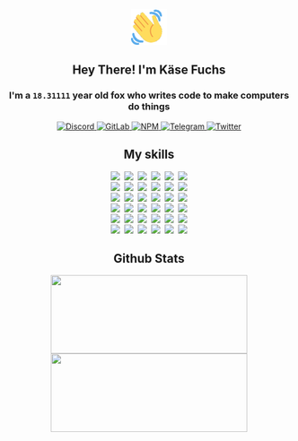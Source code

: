 <div><p align=center><img src=./resources/images/wave.gif width=64px height=64px></p><h2 align=center>Hey There! I'm Käse Fuchs</h2><h3 align=center>I'm a <code>18.31111</code> year old fox who writes code to make computers do things</h3><p align=center><a href=https://discord.com/users/507526681125322772><img alt=Discord src="https://img.shields.io/badge/Discord-5865F2?logo=discord&logoColor=white&style=flat-square#55dad0157f577a99307453959190180b"> </a><a href=https://gitlab.com/kasefuchs><img alt=GitLab src="https://img.shields.io/badge/GitLab-330F63?logo=gitlab&logoColor=white&style=flat-square#55dad0157f577a99307453959190180b"> </a><a href=https://npmjs.com/~kasefuchs><img alt=NPM src="https://img.shields.io/badge/NPM-CB3837?logo=npm&logoColor=white&style=flat-square#55dad0157f577a99307453959190180b"> </a><a href=https://t.me/kasefuchs><img alt=Telegram src="https://img.shields.io/badge/Telegram-2CA5E0?logo=telegram&logoColor=white&style=flat-square#55dad0157f577a99307453959190180b"> </a><a href=https://twitter.com/kasefuchs><img alt=Twitter src="https://img.shields.io/badge/Twitter-1DA1F2?logo=twitter&logoColor=white&style=flat-square#55dad0157f577a99307453959190180b"></a></p><h2 align=center>My skills</h2><p align=center><a href=https://aws.amazon.com/ ><picture><source srcset="https://skillicons.dev/icons?i=aws&theme=dark#55dad0157f577a99307453959190180b" media="(prefers-color-scheme: dark)"><source srcset="https://skillicons.dev/icons?i=aws&theme=light#55dad0157f577a99307453959190180b" media="(prefers-color-scheme: light), (prefers-color-scheme: no-preference)"><img src="https://skillicons.dev/icons?i=aws&theme=light#55dad0157f577a99307453959190180b"></picture></a>&nbsp;&nbsp;<a href=https://en.wikipedia.org/wiki/Bash_(Unix_shell)><picture><source srcset="https://skillicons.dev/icons?i=bash&theme=dark#55dad0157f577a99307453959190180b" media="(prefers-color-scheme: dark)"><source srcset="https://skillicons.dev/icons?i=bash&theme=light#55dad0157f577a99307453959190180b" media="(prefers-color-scheme: light), (prefers-color-scheme: no-preference)"><img src="https://skillicons.dev/icons?i=bash&theme=light#55dad0157f577a99307453959190180b"></picture></a>&nbsp;&nbsp;<a href=https://discord.com/developers/docs><picture><source srcset="https://skillicons.dev/icons?i=bots&theme=dark#55dad0157f577a99307453959190180b" media="(prefers-color-scheme: dark)"><source srcset="https://skillicons.dev/icons?i=bots&theme=light#55dad0157f577a99307453959190180b" media="(prefers-color-scheme: light), (prefers-color-scheme: no-preference)"><img src="https://skillicons.dev/icons?i=bots&theme=light#55dad0157f577a99307453959190180b"></picture></a>&nbsp;&nbsp;<a href=https://www.cloudflare.com/ ><picture><source srcset="https://skillicons.dev/icons?i=cloudflare&theme=dark#55dad0157f577a99307453959190180b" media="(prefers-color-scheme: dark)"><source srcset="https://skillicons.dev/icons?i=cloudflare&theme=light#55dad0157f577a99307453959190180b" media="(prefers-color-scheme: light), (prefers-color-scheme: no-preference)"><img src="https://skillicons.dev/icons?i=cloudflare&theme=light#55dad0157f577a99307453959190180b"></picture></a>&nbsp;&nbsp;<a href=https://en.wikipedia.org/wiki/CSS><picture><source srcset="https://skillicons.dev/icons?i=css&theme=dark#55dad0157f577a99307453959190180b" media="(prefers-color-scheme: dark)"><source srcset="https://skillicons.dev/icons?i=css&theme=light#55dad0157f577a99307453959190180b" media="(prefers-color-scheme: light), (prefers-color-scheme: no-preference)"><img src="https://skillicons.dev/icons?i=css&theme=light#55dad0157f577a99307453959190180b"></picture></a>&nbsp;&nbsp;<a href=https://www.docker.com/ ><picture><source srcset="https://skillicons.dev/icons?i=docker&theme=dark#55dad0157f577a99307453959190180b" media="(prefers-color-scheme: dark)"><source srcset="https://skillicons.dev/icons?i=docker&theme=light#55dad0157f577a99307453959190180b" media="(prefers-color-scheme: light), (prefers-color-scheme: no-preference)"><img src="https://skillicons.dev/icons?i=docker&theme=light#55dad0157f577a99307453959190180b"></picture></a><br><a href=https://www.electronjs.org/ ><picture><source srcset="https://skillicons.dev/icons?i=electron&theme=dark#55dad0157f577a99307453959190180b" media="(prefers-color-scheme: dark)"><source srcset="https://skillicons.dev/icons?i=electron&theme=light#55dad0157f577a99307453959190180b" media="(prefers-color-scheme: light), (prefers-color-scheme: no-preference)"><img src="https://skillicons.dev/icons?i=electron&theme=light#55dad0157f577a99307453959190180b"></picture></a>&nbsp;&nbsp;<a href=https://expressjs.com/ ><picture><source srcset="https://skillicons.dev/icons?i=express&theme=dark#55dad0157f577a99307453959190180b" media="(prefers-color-scheme: dark)"><source srcset="https://skillicons.dev/icons?i=express&theme=light#55dad0157f577a99307453959190180b" media="(prefers-color-scheme: light), (prefers-color-scheme: no-preference)"><img src="https://skillicons.dev/icons?i=express&theme=light#55dad0157f577a99307453959190180b"></picture></a>&nbsp;&nbsp;<a href=https://www.figma.com/ ><picture><source srcset="https://skillicons.dev/icons?i=figma&theme=dark#55dad0157f577a99307453959190180b" media="(prefers-color-scheme: dark)"><source srcset="https://skillicons.dev/icons?i=figma&theme=light#55dad0157f577a99307453959190180b" media="(prefers-color-scheme: light), (prefers-color-scheme: no-preference)"><img src="https://skillicons.dev/icons?i=figma&theme=light#55dad0157f577a99307453959190180b"></picture></a>&nbsp;&nbsp;<a href=https://firebase.google.com/ ><picture><source srcset="https://skillicons.dev/icons?i=firebase&theme=dark#55dad0157f577a99307453959190180b" media="(prefers-color-scheme: dark)"><source srcset="https://skillicons.dev/icons?i=firebase&theme=light#55dad0157f577a99307453959190180b" media="(prefers-color-scheme: light), (prefers-color-scheme: no-preference)"><img src="https://skillicons.dev/icons?i=firebase&theme=light#55dad0157f577a99307453959190180b"></picture></a>&nbsp;&nbsp;<a href=https://flask.palletsprojects.com/ ><picture><source srcset="https://skillicons.dev/icons?i=flask&theme=dark#55dad0157f577a99307453959190180b" media="(prefers-color-scheme: dark)"><source srcset="https://skillicons.dev/icons?i=flask&theme=light#55dad0157f577a99307453959190180b" media="(prefers-color-scheme: light), (prefers-color-scheme: no-preference)"><img src="https://skillicons.dev/icons?i=flask&theme=light#55dad0157f577a99307453959190180b"></picture></a>&nbsp;&nbsp;<a href=https://cloud.google.com/ ><picture><source srcset="https://skillicons.dev/icons?i=gcp&theme=dark#55dad0157f577a99307453959190180b" media="(prefers-color-scheme: dark)"><source srcset="https://skillicons.dev/icons?i=gcp&theme=light#55dad0157f577a99307453959190180b" media="(prefers-color-scheme: light), (prefers-color-scheme: no-preference)"><img src="https://skillicons.dev/icons?i=gcp&theme=light#55dad0157f577a99307453959190180b"></picture></a><br><a href=https://git-scm.com/ ><picture><source srcset="https://skillicons.dev/icons?i=git&theme=dark#55dad0157f577a99307453959190180b" media="(prefers-color-scheme: dark)"><source srcset="https://skillicons.dev/icons?i=git&theme=light#55dad0157f577a99307453959190180b" media="(prefers-color-scheme: light), (prefers-color-scheme: no-preference)"><img src="https://skillicons.dev/icons?i=git&theme=light#55dad0157f577a99307453959190180b"></picture></a>&nbsp;&nbsp;<a href=https://github.com/ ><picture><source srcset="https://skillicons.dev/icons?i=github&theme=dark#55dad0157f577a99307453959190180b" media="(prefers-color-scheme: dark)"><source srcset="https://skillicons.dev/icons?i=github&theme=light#55dad0157f577a99307453959190180b" media="(prefers-color-scheme: light), (prefers-color-scheme: no-preference)"><img src="https://skillicons.dev/icons?i=github&theme=light#55dad0157f577a99307453959190180b"></picture></a>&nbsp;&nbsp;<a href=https://gitlab.com/ ><picture><source srcset="https://skillicons.dev/icons?i=gitlab&theme=dark#55dad0157f577a99307453959190180b" media="(prefers-color-scheme: dark)"><source srcset="https://skillicons.dev/icons?i=gitlab&theme=light#55dad0157f577a99307453959190180b" media="(prefers-color-scheme: light), (prefers-color-scheme: no-preference)"><img src="https://skillicons.dev/icons?i=gitlab&theme=light#55dad0157f577a99307453959190180b"></picture></a>&nbsp;&nbsp;<a href=https://www.heroku.com/ ><picture><source srcset="https://skillicons.dev/icons?i=heroku&theme=dark#55dad0157f577a99307453959190180b" media="(prefers-color-scheme: dark)"><source srcset="https://skillicons.dev/icons?i=heroku&theme=light#55dad0157f577a99307453959190180b" media="(prefers-color-scheme: light), (prefers-color-scheme: no-preference)"><img src="https://skillicons.dev/icons?i=heroku&theme=light#55dad0157f577a99307453959190180b"></picture></a>&nbsp;&nbsp;<a href=https://en.wikipedia.org/wiki/HTML><picture><source srcset="https://skillicons.dev/icons?i=html&theme=dark#55dad0157f577a99307453959190180b" media="(prefers-color-scheme: dark)"><source srcset="https://skillicons.dev/icons?i=html&theme=light#55dad0157f577a99307453959190180b" media="(prefers-color-scheme: light), (prefers-color-scheme: no-preference)"><img src="https://skillicons.dev/icons?i=html&theme=light#55dad0157f577a99307453959190180b"></picture></a>&nbsp;&nbsp;<a href=https://en.wikipedia.org/wiki/JavaScript><picture><source srcset="https://skillicons.dev/icons?i=js&theme=dark#55dad0157f577a99307453959190180b" media="(prefers-color-scheme: dark)"><source srcset="https://skillicons.dev/icons?i=js&theme=light#55dad0157f577a99307453959190180b" media="(prefers-color-scheme: light), (prefers-color-scheme: no-preference)"><img src="https://skillicons.dev/icons?i=js&theme=light#55dad0157f577a99307453959190180b"></picture></a><br><a href=https://en.wikipedia.org/wiki/Linux><picture><source srcset="https://skillicons.dev/icons?i=linux&theme=dark#55dad0157f577a99307453959190180b" media="(prefers-color-scheme: dark)"><source srcset="https://skillicons.dev/icons?i=linux&theme=light#55dad0157f577a99307453959190180b" media="(prefers-color-scheme: light), (prefers-color-scheme: no-preference)"><img src="https://skillicons.dev/icons?i=linux&theme=light#55dad0157f577a99307453959190180b"></picture></a>&nbsp;&nbsp;<a href=https://mui.com/ ><picture><source srcset="https://skillicons.dev/icons?i=materialui&theme=dark#55dad0157f577a99307453959190180b" media="(prefers-color-scheme: dark)"><source srcset="https://skillicons.dev/icons?i=materialui&theme=light#55dad0157f577a99307453959190180b" media="(prefers-color-scheme: light), (prefers-color-scheme: no-preference)"><img src="https://skillicons.dev/icons?i=materialui&theme=light#55dad0157f577a99307453959190180b"></picture></a>&nbsp;&nbsp;<a href=https://en.wikipedia.org/wiki/Markdown><picture><source srcset="https://skillicons.dev/icons?i=md&theme=dark#55dad0157f577a99307453959190180b" media="(prefers-color-scheme: dark)"><source srcset="https://skillicons.dev/icons?i=md&theme=light#55dad0157f577a99307453959190180b" media="(prefers-color-scheme: light), (prefers-color-scheme: no-preference)"><img src="https://skillicons.dev/icons?i=md&theme=light#55dad0157f577a99307453959190180b"></picture></a>&nbsp;&nbsp;<a href=https://www.mongodb.com/ ><picture><source srcset="https://skillicons.dev/icons?i=mongodb&theme=dark#55dad0157f577a99307453959190180b" media="(prefers-color-scheme: dark)"><source srcset="https://skillicons.dev/icons?i=mongodb&theme=light#55dad0157f577a99307453959190180b" media="(prefers-color-scheme: light), (prefers-color-scheme: no-preference)"><img src="https://skillicons.dev/icons?i=mongodb&theme=light#55dad0157f577a99307453959190180b"></picture></a>&nbsp;&nbsp;<a href=https://www.mysql.com/ ><picture><source srcset="https://skillicons.dev/icons?i=mysql&theme=dark#55dad0157f577a99307453959190180b" media="(prefers-color-scheme: dark)"><source srcset="https://skillicons.dev/icons?i=mysql&theme=light#55dad0157f577a99307453959190180b" media="(prefers-color-scheme: light), (prefers-color-scheme: no-preference)"><img src="https://skillicons.dev/icons?i=mysql&theme=light#55dad0157f577a99307453959190180b"></picture></a>&nbsp;&nbsp;<a href=https://nextjs.org/ ><picture><source srcset="https://skillicons.dev/icons?i=nextjs&theme=dark#55dad0157f577a99307453959190180b" media="(prefers-color-scheme: dark)"><source srcset="https://skillicons.dev/icons?i=nextjs&theme=light#55dad0157f577a99307453959190180b" media="(prefers-color-scheme: light), (prefers-color-scheme: no-preference)"><img src="https://skillicons.dev/icons?i=nextjs&theme=light#55dad0157f577a99307453959190180b"></picture></a><br><a href=https://nodejs.org/en/ ><picture><source srcset="https://skillicons.dev/icons?i=nodejs&theme=dark#55dad0157f577a99307453959190180b" media="(prefers-color-scheme: dark)"><source srcset="https://skillicons.dev/icons?i=nodejs&theme=light#55dad0157f577a99307453959190180b" media="(prefers-color-scheme: light), (prefers-color-scheme: no-preference)"><img src="https://skillicons.dev/icons?i=nodejs&theme=light#55dad0157f577a99307453959190180b"></picture></a>&nbsp;&nbsp;<a href=https://www.postgresql.org/ ><picture><source srcset="https://skillicons.dev/icons?i=postgres&theme=dark#55dad0157f577a99307453959190180b" media="(prefers-color-scheme: dark)"><source srcset="https://skillicons.dev/icons?i=postgres&theme=light#55dad0157f577a99307453959190180b" media="(prefers-color-scheme: light), (prefers-color-scheme: no-preference)"><img src="https://skillicons.dev/icons?i=postgres&theme=light#55dad0157f577a99307453959190180b"></picture></a>&nbsp;&nbsp;<a href=https://learn.microsoft.com/en-us/powershell/ ><picture><source srcset="https://skillicons.dev/icons?i=powershell&theme=dark#55dad0157f577a99307453959190180b" media="(prefers-color-scheme: dark)"><source srcset="https://skillicons.dev/icons?i=powershell&theme=light#55dad0157f577a99307453959190180b" media="(prefers-color-scheme: light), (prefers-color-scheme: no-preference)"><img src="https://skillicons.dev/icons?i=powershell&theme=light#55dad0157f577a99307453959190180b"></picture></a>&nbsp;&nbsp;<a href=https://www.python.org/ ><picture><source srcset="https://skillicons.dev/icons?i=py&theme=dark#55dad0157f577a99307453959190180b" media="(prefers-color-scheme: dark)"><source srcset="https://skillicons.dev/icons?i=py&theme=light#55dad0157f577a99307453959190180b" media="(prefers-color-scheme: light), (prefers-color-scheme: no-preference)"><img src="https://skillicons.dev/icons?i=py&theme=light#55dad0157f577a99307453959190180b"></picture></a>&nbsp;&nbsp;<a href=https://www.raspberrypi.org/ ><picture><source srcset="https://skillicons.dev/icons?i=raspberrypi&theme=dark#55dad0157f577a99307453959190180b" media="(prefers-color-scheme: dark)"><source srcset="https://skillicons.dev/icons?i=raspberrypi&theme=light#55dad0157f577a99307453959190180b" media="(prefers-color-scheme: light), (prefers-color-scheme: no-preference)"><img src="https://skillicons.dev/icons?i=raspberrypi&theme=light#55dad0157f577a99307453959190180b"></picture></a>&nbsp;&nbsp;<a href=https://reactjs.org/ ><picture><source srcset="https://skillicons.dev/icons?i=react&theme=dark#55dad0157f577a99307453959190180b" media="(prefers-color-scheme: dark)"><source srcset="https://skillicons.dev/icons?i=react&theme=light#55dad0157f577a99307453959190180b" media="(prefers-color-scheme: light), (prefers-color-scheme: no-preference)"><img src="https://skillicons.dev/icons?i=react&theme=light#55dad0157f577a99307453959190180b"></picture></a><br><a href=https://redux.js.org/ ><picture><source srcset="https://skillicons.dev/icons?i=redux&theme=dark#55dad0157f577a99307453959190180b" media="(prefers-color-scheme: dark)"><source srcset="https://skillicons.dev/icons?i=redux&theme=light#55dad0157f577a99307453959190180b" media="(prefers-color-scheme: light), (prefers-color-scheme: no-preference)"><img src="https://skillicons.dev/icons?i=redux&theme=light#55dad0157f577a99307453959190180b"></picture></a>&nbsp;&nbsp;<a href=https://en.wikipedia.org/wiki/Regular_expression><picture><source srcset="https://skillicons.dev/icons?i=regex&theme=dark#55dad0157f577a99307453959190180b" media="(prefers-color-scheme: dark)"><source srcset="https://skillicons.dev/icons?i=regex&theme=light#55dad0157f577a99307453959190180b" media="(prefers-color-scheme: light), (prefers-color-scheme: no-preference)"><img src="https://skillicons.dev/icons?i=regex&theme=light#55dad0157f577a99307453959190180b"></picture></a>&nbsp;&nbsp;<a href=https://en.wikipedia.org/wiki/Sass_(stylesheet_language)><picture><source srcset="https://skillicons.dev/icons?i=sass&theme=dark#55dad0157f577a99307453959190180b" media="(prefers-color-scheme: dark)"><source srcset="https://skillicons.dev/icons?i=sass&theme=light#55dad0157f577a99307453959190180b" media="(prefers-color-scheme: light), (prefers-color-scheme: no-preference)"><img src="https://skillicons.dev/icons?i=sass&theme=light#55dad0157f577a99307453959190180b"></picture></a>&nbsp;&nbsp;<a href=https://www.typescriptlang.org/ ><picture><source srcset="https://skillicons.dev/icons?i=ts&theme=dark#55dad0157f577a99307453959190180b" media="(prefers-color-scheme: dark)"><source srcset="https://skillicons.dev/icons?i=ts&theme=light#55dad0157f577a99307453959190180b" media="(prefers-color-scheme: light), (prefers-color-scheme: no-preference)"><img src="https://skillicons.dev/icons?i=ts&theme=light#55dad0157f577a99307453959190180b"></picture></a>&nbsp;&nbsp;<a href=https://unity.com/ ><picture><source srcset="https://skillicons.dev/icons?i=unity&theme=dark#55dad0157f577a99307453959190180b" media="(prefers-color-scheme: dark)"><source srcset="https://skillicons.dev/icons?i=unity&theme=light#55dad0157f577a99307453959190180b" media="(prefers-color-scheme: light), (prefers-color-scheme: no-preference)"><img src="https://skillicons.dev/icons?i=unity&theme=light#55dad0157f577a99307453959190180b"></picture></a>&nbsp;&nbsp;<a href=https://workers.cloudflare.com/ ><picture><source srcset="https://skillicons.dev/icons?i=workers&theme=dark#55dad0157f577a99307453959190180b" media="(prefers-color-scheme: dark)"><source srcset="https://skillicons.dev/icons?i=workers&theme=light#55dad0157f577a99307453959190180b" media="(prefers-color-scheme: light), (prefers-color-scheme: no-preference)"><img src="https://skillicons.dev/icons?i=workers&theme=light#55dad0157f577a99307453959190180b"></picture></a><br></p><h2 align=center>Github Stats</h2><p align=center><picture><source srcset="https://github-readme-stats-kasefuchs.vercel.app/api/?count_private=true&hide_border=true&hide_rank=true&line_height=20&hide_title=true&username=Kasefuchs&theme=dark#55dad0157f577a99307453959190180b" media="(prefers-color-scheme: dark)"><source srcset="https://github-readme-stats-kasefuchs.vercel.app/api/?count_private=true&hide_border=true&hide_rank=true&line_height=20&hide_title=true&username=Kasefuchs&theme=light#55dad0157f577a99307453959190180b" media="(prefers-color-scheme: light), (prefers-color-scheme: no-preference)"><img align=middle width=350 height=140 src="https://github-readme-stats-kasefuchs.vercel.app/api/?count_private=true&hide_border=true&hide_rank=true&line_height=20&hide_title=true&username=Kasefuchs&theme=light#55dad0157f577a99307453959190180b"></picture><picture><source srcset="https://github-readme-stats-kasefuchs.vercel.app/api/top-langs/?count_private=true&hide_border=true&layout=compact&username=Kasefuchs&theme=dark#55dad0157f577a99307453959190180b" media="(prefers-color-scheme: dark)"><source srcset="https://github-readme-stats-kasefuchs.vercel.app/api/top-langs/?count_private=true&hide_border=true&layout=compact&username=Kasefuchs&theme=light#55dad0157f577a99307453959190180b" media="(prefers-color-scheme: light), (prefers-color-scheme: no-preference)"><img align=middle width=350 height=140 src="https://github-readme-stats-kasefuchs.vercel.app/api/top-langs/?count_private=true&hide_border=true&layout=compact&username=Kasefuchs&theme=light#55dad0157f577a99307453959190180b"></picture></p><img src="https://hit.yhype.me/github/profile?user_id=64592097#55dad0157f577a99307453959190180b" alt=""></div>